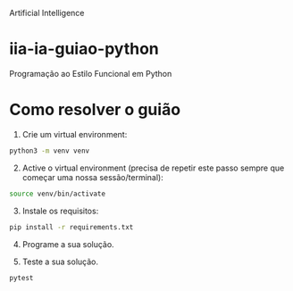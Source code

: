 Artificial Intelligence

# iia-ia-guiao-python
Programação ao Estilo Funcional em Python

# Como resolver o guião
1. Crie um virtual environment:
```bash
python3 -m venv venv
```

2. Active o virtual environment (precisa de repetir este passo sempre que começar uma nossa sessão/terminal):
```bash
source venv/bin/activate
```

3. Instale os requisitos:
```bash
pip install -r requirements.txt
```

4. Programe a sua solução.

5. Teste a sua solução.
```bash
pytest

